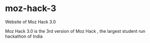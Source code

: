 # moz-hack-3

Website of Moz Hack 3.0

Moz Hack 3.0 is the 3rd version of Moz Hack , the largest student run hackathon of India 
